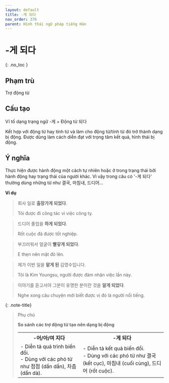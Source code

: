 ```yaml
---
layout: default
title: -게 되다
nav_order: 376
parent: Hình thái ngữ pháp tiếng Hàn
---
```


# -게 되다
{: .no_toc }

## Phạm trù

Trợ động từ

## Cấu tạo

Vĩ tố dạng trạng ngữ -게 + Động từ 되다

Kết hợp với động từ hay tính từ và làm cho động từ/tính từ đó trở thành dạng bị động. Được dùng làm cách diễn đạt với trọng tâm kết quả, hình thái bị động.

## Ý nghĩa

Thực hiện được hành động một cách tự nhiên hoặc ở trong trạng thái bởi hành động hay trạng thái của người khác. Vì vậy trong câu có '-게 되다' thường dùng những từ như 결국, 마침내, 드디어...

**Ví dụ**

> 회사 일로 **출장가게 되었다**.
>
> Tôi được đi công tác vì việc công ty.

> 드디어 졸업을 **하게 되었다**.
>
> Rốt cuộc đã được tốt nghiệp.

> 부끄러워서 얼굴이 **빨갛게 되었다**.
>
> E thẹn nên mặt đỏ lên.

> 제가 이번 일을 **맡게 된** 김영수입니다.
>
> Tôi là Kim Youngsu, người được đảm nhận việc lần này.

> 이야기를 듣고서야 그분이 유명한 분이란 것을 **알게 되었다**.
>
> Nghe xong câu chuyện mới biết được vị đó là người nổi tiếng.

{: .note-title}
> Phụ chú
>
> **So sánh các trợ động từ tạo nên dạng bị động**
>
> <table>
> <tr>
> <th>-어/아/여 지다</th>
> <th>-게 되다</th>
> </tr>
> <tr>
> <td>- Diễn tả quá trình biến đổi.<br>- Dùng với các phó từ như 점점 (dần dần), 차츰 (dần dà).</td>
> <td>- Diễn tả kết quả biến đổi.<br>- Dùng với các phó từ như 결국 (kết cục), 마침내 (cuối cùng), 드디어 (rốt cuộc).</td>
> </tr>
> </table>